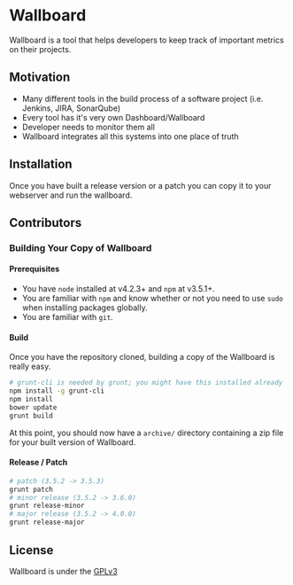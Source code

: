 # Wallboard

Wallboard is a tool that helps developers to keep track of important metrics on their projects.

## Motivation

* Many different tools in the build process of a software project (i.e. Jenkins, JIRA, SonarQube)
* Every tool has it's very own Dashboard/Wallboard
* Developer needs to monitor them all
* Wallboard integrates all this systems into one place of truth

## Installation

Once you have built a release version or a patch you can copy it to your webserver and run the wallboard.

## Contributors

### Building Your Copy of Wallboard

#### Prerequisites

* You have `node` installed at v4.2.3+ and `npm` at v3.5.1+.
* You are familiar with `npm` and know whether or not you need to use `sudo` when installing packages globally.
* You are familiar with `git`.

#### Build

Once you have the repository cloned, building a copy of the Wallboard is really easy.

```sh
# grunt-cli is needed by grunt; you might have this installed already
npm install -g grunt-cli
npm install
bower update
grunt build
```

At this point, you should now have a `archive/` directory containing a zip file for your built version of Wallboard.

#### Release / Patch

```sh
# patch (3.5.2 -> 3.5.3)
grunt patch
# minor release (3.5.2 -> 3.6.0)
grunt release-minor
# major release (3.5.2 -> 4.0.0)
grunt release-major
```

## License

Wallboard is under the [GPLv3](./LICENSE)
